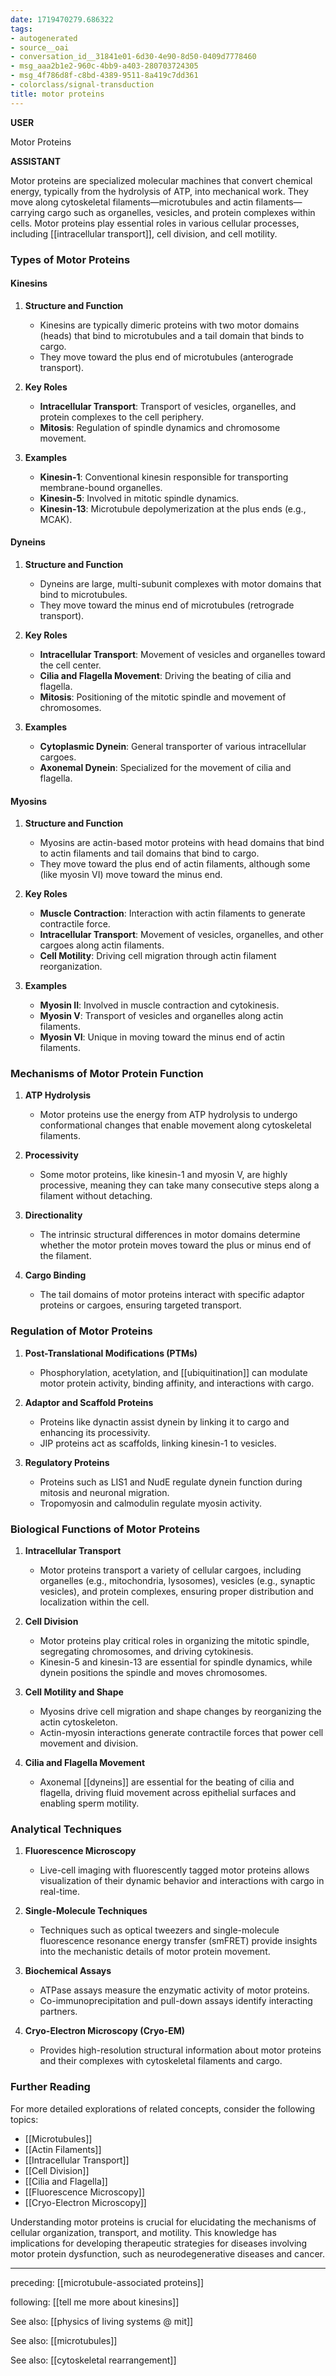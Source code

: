 ```yaml
---
date: 1719470279.686322
tags:
- autogenerated
- source__oai
- conversation_id__31841e01-6d30-4e90-8d50-0409d7778460
- msg_aaa2b1e2-960c-4bb9-a403-280703724305
- msg_4f786d8f-c8bd-4389-9511-8a419c7dd361
- colorclass/signal-transduction
title: motor proteins
---
```


**USER**

Motor Proteins


**ASSISTANT**

Motor proteins are specialized molecular machines that convert chemical energy, typically from the hydrolysis of ATP, into mechanical work. They move along cytoskeletal filaments—microtubules and actin filaments—carrying cargo such as organelles, vesicles, and protein complexes within cells. Motor proteins play essential roles in various cellular processes, including [[intracellular transport]], cell division, and cell motility.

### Types of Motor Proteins

#### Kinesins

1. **Structure and Function**
   - Kinesins are typically dimeric proteins with two motor domains (heads) that bind to microtubules and a tail domain that binds to cargo.
   - They move toward the plus end of microtubules (anterograde transport).

2. **Key Roles**
   - **Intracellular Transport**: Transport of vesicles, organelles, and protein complexes to the cell periphery.
   - **Mitosis**: Regulation of spindle dynamics and chromosome movement.

3. **Examples**
   - **Kinesin-1**: Conventional kinesin responsible for transporting membrane-bound organelles.
   - **Kinesin-5**: Involved in mitotic spindle dynamics.
   - **Kinesin-13**: Microtubule depolymerization at the plus ends (e.g., MCAK).

#### Dyneins

1. **Structure and Function**
   - Dyneins are large, multi-subunit complexes with motor domains that bind to microtubules.
   - They move toward the minus end of microtubules (retrograde transport).

2. **Key Roles**
   - **Intracellular Transport**: Movement of vesicles and organelles toward the cell center.
   - **Cilia and Flagella Movement**: Driving the beating of cilia and flagella.
   - **Mitosis**: Positioning of the mitotic spindle and movement of chromosomes.

3. **Examples**
   - **Cytoplasmic Dynein**: General transporter of various intracellular cargoes.
   - **Axonemal Dynein**: Specialized for the movement of cilia and flagella.

#### Myosins

1. **Structure and Function**
   - Myosins are actin-based motor proteins with head domains that bind to actin filaments and tail domains that bind to cargo.
   - They move toward the plus end of actin filaments, although some (like myosin VI) move toward the minus end.

2. **Key Roles**
   - **Muscle Contraction**: Interaction with actin filaments to generate contractile force.
   - **Intracellular Transport**: Movement of vesicles, organelles, and other cargoes along actin filaments.
   - **Cell Motility**: Driving cell migration through actin filament reorganization.

3. **Examples**
   - **Myosin II**: Involved in muscle contraction and cytokinesis.
   - **Myosin V**: Transport of vesicles and organelles along actin filaments.
   - **Myosin VI**: Unique in moving toward the minus end of actin filaments.

### Mechanisms of Motor Protein Function

1. **ATP Hydrolysis**
   - Motor proteins use the energy from ATP hydrolysis to undergo conformational changes that enable movement along cytoskeletal filaments.

2. **Processivity**
   - Some motor proteins, like kinesin-1 and myosin V, are highly processive, meaning they can take many consecutive steps along a filament without detaching.

3. **Directionality**
   - The intrinsic structural differences in motor domains determine whether the motor protein moves toward the plus or minus end of the filament.

4. **Cargo Binding**
   - The tail domains of motor proteins interact with specific adaptor proteins or cargoes, ensuring targeted transport.

### Regulation of Motor Proteins

1. **Post-Translational Modifications (PTMs)**
   - Phosphorylation, acetylation, and [[ubiquitination]] can modulate motor protein activity, binding affinity, and interactions with cargo.

2. **Adaptor and Scaffold Proteins**
   - Proteins like dynactin assist dynein by linking it to cargo and enhancing its processivity.
   - JIP proteins act as scaffolds, linking kinesin-1 to vesicles.

3. **Regulatory Proteins**
   - Proteins such as LIS1 and NudE regulate dynein function during mitosis and neuronal migration.
   - Tropomyosin and calmodulin regulate myosin activity.

### Biological Functions of Motor Proteins

1. **Intracellular Transport**
   - Motor proteins transport a variety of cellular cargoes, including organelles (e.g., mitochondria, lysosomes), vesicles (e.g., synaptic vesicles), and protein complexes, ensuring proper distribution and localization within the cell.

2. **Cell Division**
   - Motor proteins play critical roles in organizing the mitotic spindle, segregating chromosomes, and driving cytokinesis.
   - Kinesin-5 and kinesin-13 are essential for spindle dynamics, while dynein positions the spindle and moves chromosomes.

3. **Cell Motility and Shape**
   - Myosins drive cell migration and shape changes by reorganizing the actin cytoskeleton.
   - Actin-myosin interactions generate contractile forces that power cell movement and division.

4. **Cilia and Flagella Movement**
   - Axonemal [[dyneins]] are essential for the beating of cilia and flagella, driving fluid movement across epithelial surfaces and enabling sperm motility.

### Analytical Techniques

1. **Fluorescence Microscopy**
   - Live-cell imaging with fluorescently tagged motor proteins allows visualization of their dynamic behavior and interactions with cargo in real-time.

2. **Single-Molecule Techniques**
   - Techniques such as optical tweezers and single-molecule fluorescence resonance energy transfer (smFRET) provide insights into the mechanistic details of motor protein movement.

3. **Biochemical Assays**
   - ATPase assays measure the enzymatic activity of motor proteins.
   - Co-immunoprecipitation and pull-down assays identify interacting partners.

4. **Cryo-Electron Microscopy (Cryo-EM)**
   - Provides high-resolution structural information about motor proteins and their complexes with cytoskeletal filaments and cargo.

### Further Reading

For more detailed explorations of related concepts, consider the following topics:
- [[Microtubules]]
- [[Actin Filaments]]
- [[Intracellular Transport]]
- [[Cell Division]]
- [[Cilia and Flagella]]
- [[Fluorescence Microscopy]]
- [[Cryo-Electron Microscopy]]

Understanding motor proteins is crucial for elucidating the mechanisms of cellular organization, transport, and motility. This knowledge has implications for developing therapeutic strategies for diseases involving motor protein dysfunction, such as neurodegenerative diseases and cancer.


---

preceding: [[microtubule-associated proteins]]  


following: [[tell me more about kinesins]]

See also: [[physics of living systems @ mit]]


See also: [[microtubules]]


See also: [[cytoskeletal rearrangement]]